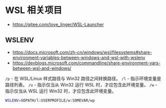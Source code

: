 # WSL 相关项目

* https://gitee.com/love_linger/WSL-Launcher

## WSLENV

* https://docs.microsoft.com/zh-cn/windows/wsl/filesystems#share-environment-variables-between-windows-and-wsl-with-wslenv
* https://devblogs.microsoft.com/commandline/share-environment-vars-between-wsl-and-windows/

`/p` - 在 WSL/Linux 样式路径与 Win32 路径之间转换路径。
`/l` - 指示环境变量是路径列表。
`/u` - 指示仅当从 Win32 运行 WSL 时，才应包含此环境变量。
`/w` - 指示仅当从 WSL 运行 Win32 时，才应包含此环境变量。

```bash
WSLENV=GOPATH/l:USERPROFILE/w:SOMEVAR/wp
```
